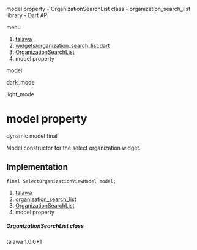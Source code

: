 




model property - OrganizationSearchList class - organization\_search\_list library - Dart API







menu

1. [talawa](../../index.html)
2. [widgets/organization\_search\_list.dart](../../file-___home_harshil_Desktop_open-source_palisadoes_talawa_lib_widgets_organization_search_list/)
3. [OrganizationSearchList](../../file-___home_harshil_Desktop_open-source_palisadoes_talawa_lib_widgets_organization_search_list/OrganizationSearchList-class.html)
4. model property

model


dark\_mode

light\_mode




# model property


dynamic
model
final

Model constructor for the select organization widget.


## Implementation

```
final SelectOrganizationViewModel model;
```

 


1. [talawa](../../index.html)
2. [organization\_search\_list](../../file-___home_harshil_Desktop_open-source_palisadoes_talawa_lib_widgets_organization_search_list/)
3. [OrganizationSearchList](../../file-___home_harshil_Desktop_open-source_palisadoes_talawa_lib_widgets_organization_search_list/OrganizationSearchList-class.html)
4. model property

##### OrganizationSearchList class





talawa
1.0.0+1






